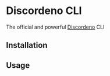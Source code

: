 # Discordeno CLI

The official and powerful [Discordeno](https://discordeno.mod.land) CLI

## Installation

## Usage
